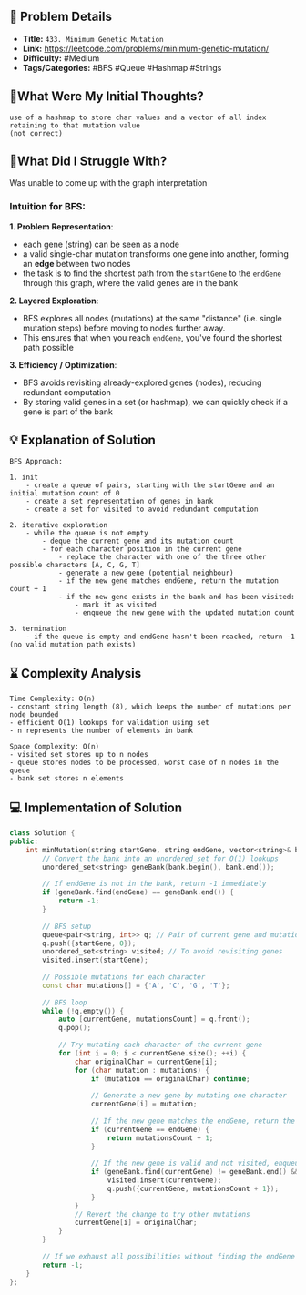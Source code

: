 ## 📝 Problem Details

- **Title:** `433. Minimum Genetic Mutation`
- **Link:** https://leetcode.com/problems/minimum-genetic-mutation/
- **Difficulty:** #Medium 
- **Tags/Categories:** #BFS #Queue #Hashmap #Strings 

## 💭What Were My Initial Thoughts?

```
use of a hashmap to store char values and a vector of all index retaining to that mutation value
(not correct)
```


## 🤔What Did I Struggle With?

Was unable to come up with the graph interpretation
### Intuition for BFS:
**1. Problem Representation**:
- each gene (string) can be seen as a node
- a valid single-char mutation transforms one gene into another, forming an **edge** between two nodes
- the task is to find the shortest path from the `startGene` to the `endGene` through this graph, where the valid genes are in the bank

**2. Layered Exploration**:
- BFS explores all nodes (mutations) at the same "distance" (i.e. single mutation steps) before moving to nodes further away.
- This ensures that when you reach `endGene`, you've found the shortest path possible 

**3. Efficiency / Optimization**:
- BFS avoids revisiting already-explored genes (nodes), reducing redundant computation
- By storing valid genes in a set (or hashmap), we can quickly check if a gene is part of the bank 

## 💡 Explanation of Solution

```
BFS Approach:

1. init
	- create a queue of pairs, starting with the startGene and an initial mutation count of 0
	- create a set representation of genes in bank
	- create a set for visited to avoid redundant computation

2. iterative exploration
	- while the queue is not empty
		- deque the current gene and its mutation count 
		- for each character position in the current gene
			- replace the character with one of the three other possible characters [A, C, G, T]
			- generate a new gene (potential neighbour)
			- if the new gene matches endGene, return the mutation count + 1
			- if the new gene exists in the bank and has been visited:
				- mark it as visited
				- enqueue the new gene with the updated mutation count

3. termination
	- if the queue is empty and endGene hasn't been reached, return -1 (no valid mutation path exists)
```

## ⌛ Complexity Analysis

```
Time Complexity: O(n)
- constant string length (8), which keeps the number of mutations per node bounded 
- efficient O(1) lookups for validation using set
- n represents the number of elements in bank

Space Complexity: O(n)
- visited set stores up to n nodes
- queue stores nodes to be processed, worst case of n nodes in the queue
- bank set stores n elements

```

## 💻 Implementation of Solution

```cpp
class Solution {
public:
    int minMutation(string startGene, string endGene, vector<string>& bank) {
        // Convert the bank into an unordered_set for O(1) lookups
        unordered_set<string> geneBank(bank.begin(), bank.end());
        
        // If endGene is not in the bank, return -1 immediately
        if (geneBank.find(endGene) == geneBank.end()) {
            return -1;
        }
        
        // BFS setup
        queue<pair<string, int>> q; // Pair of current gene and mutation count
        q.push({startGene, 0});
        unordered_set<string> visited; // To avoid revisiting genes
        visited.insert(startGene);
        
        // Possible mutations for each character
        const char mutations[] = {'A', 'C', 'G', 'T'};
        
        // BFS loop
        while (!q.empty()) {
            auto [currentGene, mutationsCount] = q.front();
            q.pop();
            
            // Try mutating each character of the current gene
            for (int i = 0; i < currentGene.size(); ++i) {
                char originalChar = currentGene[i];
                for (char mutation : mutations) {
                    if (mutation == originalChar) continue;
                    
                    // Generate a new gene by mutating one character
                    currentGene[i] = mutation;
                    
                    // If the new gene matches the endGene, return the result
                    if (currentGene == endGene) {
                        return mutationsCount + 1;
                    }
                    
                    // If the new gene is valid and not visited, enqueue it
                    if (geneBank.find(currentGene) != geneBank.end() && visited.find(currentGene) == visited.end()) {
                        visited.insert(currentGene);
                        q.push({currentGene, mutationsCount + 1});
                    }
                }
                // Revert the change to try other mutations
                currentGene[i] = originalChar;
            }
        }
        
        // If we exhaust all possibilities without finding the endGene
        return -1;
    }
};
```